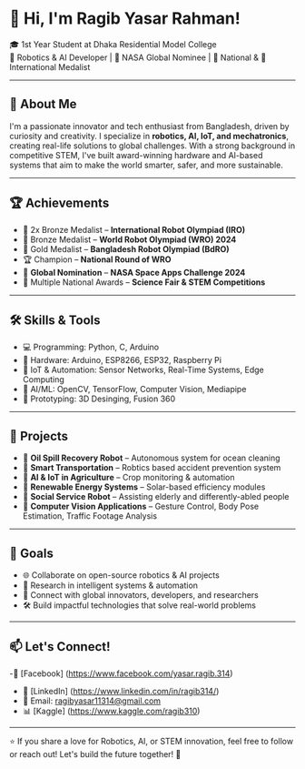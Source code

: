 # 👋 Hi, I'm Ragib Yasar Rahman!

🎓 1st Year Student at Dhaka Residential Model College  
🤖 Robotics & AI Developer | 🚀 NASA Global Nominee | 🥇 National & 🥉 International Medalist

---

## 🚀 About Me

I'm a passionate innovator and tech enthusiast from Bangladesh, driven by curiosity and creativity. I specialize in **robotics, AI, IoT, and mechatronics**, creating real-life solutions to global challenges. With a strong background in competitive STEM, I've built award-winning hardware and AI-based systems that aim to make the world smarter, safer, and more sustainable.

---

## 🏆 Achievements

- 🥉 2x Bronze Medalist – **International Robot Olympiad (IRO)**
- 🥉 Bronze Medalist – **World Robot Olympiad (WRO) 2024**
- 🥇 Gold Medalist – **Bangladesh Robot Olympiad (BdRO)**
- 🏆 Champion – **National Round of WRO**
- 🚀 **Global Nomination** – **NASA Space Apps Challenge 2024**
- 🧪 Multiple National Awards – **Science Fair & STEM Competitions**

---

## 🛠️ Skills & Tools

- 💻 Programming: Python, C, Arduino
- 🤖 Hardware: Arduino, ESP8266, ESP32, Raspberry Pi
- 📡 IoT & Automation: Sensor Networks, Real-Time Systems, Edge Computing
- 🧠 AI/ML: OpenCV, TensorFlow, Computer Vision, Mediapipe
- 🧰 Prototyping: 3D Desinging, Fusion 360

---

## 📌 Projects

- 🌊 **Oil Spill Recovery Robot** – Autonomous system for ocean cleaning
- 🚗 **Smart Transportation** – Robtics based accident prevention system
- 🌾 **AI & IoT in Agriculture** – Crop monitoring & automation
- 🔋 **Renewable Energy Systems** – Solar-based efficiency modules
- 🤖 **Social Service Robot** – Assisting elderly and differently-abled people
- 🧠 **Computer Vision Applications** – Gesture Control, Body Pose Estimation, Traffic Footage Analysis
---

## 🎯 Goals

- 🌐 Collaborate on open-source robotics & AI projects
- 🧪 Research in intelligent systems & automation
- 🤝 Connect with global innovators, developers, and researchers
- 🛠️ Build impactful technologies that solve real-world problems

---

## 📫 Let's Connect!

-👤 [Facebook] (https://www.facebook.com/yasar.ragib.314)
- 💼 [LinkedIn] (https://www.linkedin.com/in/ragib314/)
- 📧 Email: ragibyasar11314@gmail.com
- 📊 [Kaggle] (https://www.kaggle.com/ragib310)

---

⭐ If you share a love for Robotics, AI, or STEM innovation, feel free to follow or reach out! Let's build the future together! 🌟
